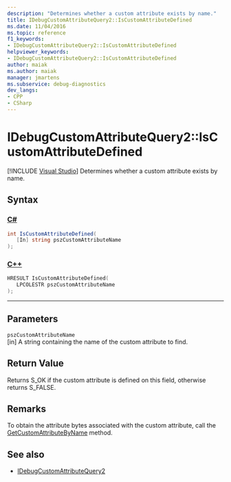 ```yaml
---
description: "Determines whether a custom attribute exists by name."
title: IDebugCustomAttributeQuery2::IsCustomAttributeDefined
ms.date: 11/04/2016
ms.topic: reference
f1_keywords:
- IDebugCustomAttributeQuery2::IsCustomAttributeDefined
helpviewer_keywords:
- IDebugCustomAttributeQuery2::IsCustomAttributeDefined
author: maiak
ms.author: maiak
manager: jmartens
ms.subservice: debug-diagnostics
dev_langs:
- CPP
- CSharp
---
```

# IDebugCustomAttributeQuery2::IsCustomAttributeDefined

 [!INCLUDE [Visual Studio](~/includes/applies-to-version/vs-windows-only.md)]
Determines whether a custom attribute exists by name.

## Syntax

### [C#](#tab/csharp)
```csharp
int IsCustomAttributeDefined(
   [In] string pszCustomAttributeName
);
```
### [C++](#tab/cpp)
```cpp
HRESULT IsCustomAttributeDefined( 
   LPCOLESTR pszCustomAttributeName
);
```
---

## Parameters
`pszCustomAttributeName`\
[in] A string containing the name of the custom attribute to find.

## Return Value
 Returns S_OK if the custom attribute is defined on this field, otherwise returns S_FALSE.

## Remarks
 To obtain the attribute bytes associated with the custom attribute, call the [GetCustomAttributeByName](../../../extensibility/debugger/reference/idebugcustomattributequery2-getcustomattributebyname.md) method.

## See also
- [IDebugCustomAttributeQuery2](../../../extensibility/debugger/reference/idebugcustomattributequery2.md)
